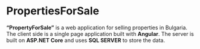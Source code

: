 # PropertiesForSale

<div data-target="readme-toc.content" class="Box-body px-5 pb-5">
<article class="markdown-body entry-content container-lg" itemprop="text">
<p dir="auto"><strong>“PropertyForSale”</strong> is a web application for selling properties in Bulgaria. The client side is a single page application built with <strong>Angular</strong>. The server is built on <strong>ASP.NET Core</strong> and uses <strong>SQL SERVER</strong> to store the data.</p>
</article>
</div>
